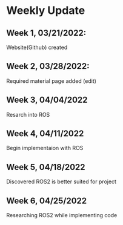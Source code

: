 # Weekly Update
## Week 1, 03/21/2022: 
  Website(Github) created
## Week 2, 03/28/2022: 
  Required material page added (edit)
## Week 3, 04/04/2022
  Resarch into ROS
## Week 4, 04/11/2022
  Begin implementaion with ROS
## Week 5, 04/18/2022
  Discovered ROS2 is better suited for project
## Week 6, 04/25/2022
  Researching ROS2 while implementing code
